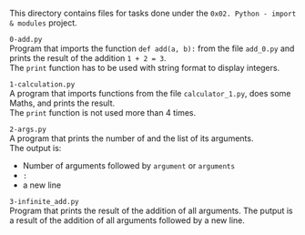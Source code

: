This directory contains files for tasks done under the `0x02. Python - import & modules` project.<br>


`0-add.py`<br>
Program that imports the function `def add(a, b):` from the file `add_0.py` and prints the result of the addition `1 + 2 = 3`.<br>
The `print` function has to be used with string format to display integers.


`1-calculation.py`<br>
A program that imports functions from the file `calculator_1.py`, does some Maths, and prints the result.<br>
The `print` function is not used more than 4 times.


`2-args.py`<br>
A program that prints the number of and the list of its arguments.<br>
The output is:
- Number of arguments followed by `argument` or `arguments`
- `:`
- a new line


`3-infinite_add.py`<br>
Program that prints the result of the addition of all arguments.
The putput is a result of the addition of all arguments followed by a new line.
